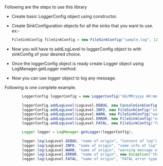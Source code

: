 Following are the steps to use this library

* Create basic LoggerConfig object using constructor.
* Create SinkConfiguration objects for all the sinks that you want to use.
    ex:-
  ```java 
  FileSinkConfig fileSinkConfig = new FileSinkConfig("sample.log", 12L)
    ```

* Now you will have to addLogLevel to loggerConfig object to with sinkConfig of your desired choice.
* Once the loggerConfig object is ready create Logger object using LogManager.getLogger method.
* Now you can use logger object to log any message.

Following is one complete example.
```java
        LoggerConfig loggerConfig = new LoggerConfig("dd/MM/yyyy HH:mm:ss");
        
        loggerConfig.addLogLevel(LogLevel.DEBUG, new ConsoleSinkConfig());
        loggerConfig.addLogLevel(LogLevel.INFO, new FileSinkConfig("info.log", 25000l));
        loggerConfig.addLogLevel(LogLevel.WARN, new FileSinkConfig("warn.log", 12000l));
        loggerConfig.addLogLevel(LogLevel.ERROR, new FileSinkConfig("error.log", 12000l));
        loggerConfig.addLogLevel(LogLevel.FATAL, new FileSinkConfig("fatal.log", 12000l));

        Logger logger = LogManager.getLogger(loggerConfig);
        
        logger.log(LogLevel.DEBUG, "name of origin", "Content of log");
        logger.log(LogLevel.INFO, "name of origin", "some info of log");
        logger.log(LogLevel.WARN, "name of origin", "warning message of log");
        logger.log(LogLevel.ERROR, "name of origin", new Exception("this is sample exception"));
        logger.log(LogLevel.FATAL, "name of origin", "FATAL error type of log");
```